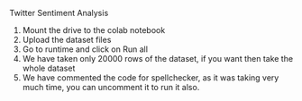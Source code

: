 ﻿Twitter Sentiment Analysis
1. Mount the drive to the colab notebook
2. Upload the dataset files
3. Go to runtime and click on Run all
4. We have taken only 20000 rows of the dataset, if you want then take the whole dataset
5. We have commented the code for spellchecker, as it was taking very much time, you can uncomment it to run it also.


